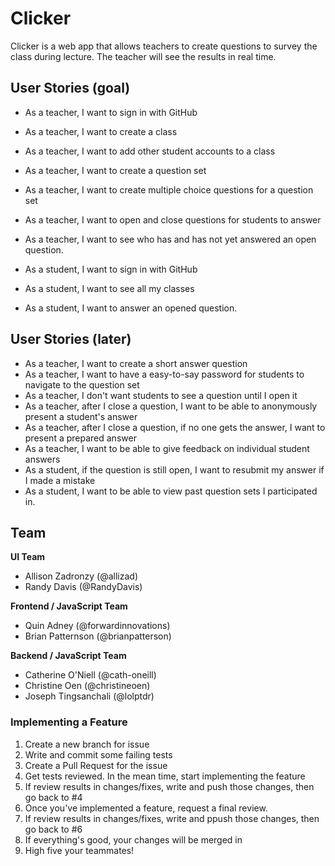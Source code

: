 # Clicker

Clicker is a web app that allows teachers to create questions to survey the class during lecture. The teacher will see the results in real time.

## User Stories (goal)

- As a teacher, I want to sign in with GitHub
- As a teacher, I want to create a class
- As a teacher, I want to add other student accounts to a class
- As a teacher, I want to create a question set
- As a teacher, I want to create multiple choice questions for a question set
- As a teacher, I want to open and close questions for students to answer
- As a teacher, I want to see who has and has not yet answered an open question.

- As a student, I want to sign in with GitHub
- As a student, I want to see all my classes
- As a student, I want to answer an opened question.

## User Stories (later)

- As a teacher, I want to create a short answer question
- As a teacher, I want to have a easy-to-say password for students to navigate to the question set
- As a teacher, I don't want students to see a question until I open it
- As a teacher, after I close a question, I want to be able to anonymously present a student's answer
- As a teacher, after I close a question, if no one gets the answer, I want to present a prepared answer
- As a teacher, I want to be able to give feedback on individual student answers
- As a student, if the question is still open, I want to resubmit my answer if I made a mistake
- As a student, I want to be able to view past question sets I participated in.

## Team

**UI Team**

- Allison Zadronzy (@allizad)
- Randy Davis (@RandyDavis)

**Frontend / JavaScript Team**

- Quin Adney (@forwardinnovations)
- Brian Patternson (@brianpatterson)

**Backend / JavaScript Team**

- Catherine O'Niell (@cath-oneill)
- Christine Oen (@christineoen)
- Joseph Tingsanchali (@lolptdr)

### Implementing a Feature

1. Create a new branch for issue
2. Write and commit some failing tests
3. Create a Pull Request for the issue
4. Get tests reviewed. In the mean time, start implementing the feature
5. If review results in changes/fixes, write and push those changes, then go back to #4
6. Once you've implemented a feature, request a final review.
7. If review results in changes/fixes, write and ppush those changes, then go back to #6
8. If everything's good, your changes will be merged in
9. High five your teammates!
